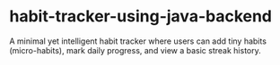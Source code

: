 # habit-tracker-using-java-backend
A minimal yet intelligent habit tracker where users can add tiny habits (micro-habits), mark daily progress, and view a basic streak history.
